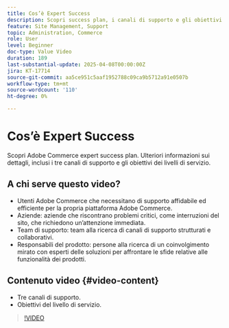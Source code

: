 ```yaml
---
title: Cos’è Expert Success
description: Scopri success plan, i canali di supporto e gli obiettivi dei livelli di servizio degli esperti di Adobe Commerce per un’assistenza clienti fluida.
feature: Site Management, Support
topic: Administration, Commerce
role: User
level: Beginner
doc-type: Value Video
duration: 189
last-substantial-update: 2025-04-08T00:00:00Z
jira: KT-17714
source-git-commit: aa5ce951c5aaf1952788c09ca9b5712a91e0507b
workflow-type: tm+mt
source-wordcount: '110'
ht-degree: 0%

---
```



# Cos’è Expert Success

Scopri Adobe Commerce expert success plan. Ulteriori informazioni sui dettagli, inclusi i tre canali di supporto e gli obiettivi dei livelli di servizio.

## A chi serve questo video?

* Utenti Adobe Commerce che necessitano di supporto affidabile ed efficiente per la propria piattaforma Adobe Commerce.
* Aziende: aziende che riscontrano problemi critici, come interruzioni del sito, che richiedono un’attenzione immediata.
* Team di supporto: team alla ricerca di canali di supporto strutturati e collaborativi.
* Responsabili del prodotto: persone alla ricerca di un coinvolgimento mirato con esperti delle soluzioni per affrontare le sfide relative alle funzionalità dei prodotti.

## Contenuto video {#video-content}

* Tre canali di supporto.
* Obiettivi del livello di servizio.

>[!VIDEO](https://video.tv.adobe.com/v/3457508/?learn=on&enablevpops)
